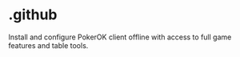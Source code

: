 # .github
Install and configure PokerOK client offline with access to full game features and table tools.
